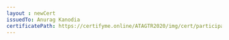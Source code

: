 ```yaml
--- 
layout : newCert 
issuedTo: Anurag Kanodia 
certificatePath: https://certifyme.online/ATAGTR2020/img/cert/participant/AnuragKanodia_c6b62.png
--- 
```

